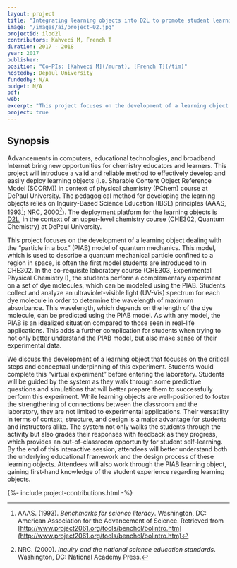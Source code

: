 ```yaml
---
layout: project
title: "Integrating learning objects into D2L to promote student learning of difficult scientific concepts"
image: "/images/ai/project-02.jpg"
projectid: ilod2l
contributors: Kahveci M, French T
duration: 2017 - 2018
year: 2017
publisher:
position: "Co-PIs: [Kahveci M](/murat), [French T](/tim)"
hostedby: Depaul University
fundedby: N/A
budget: N/A
pdf:
web:
excerpt: "This project focuses on the development of a learning object dealing with the “particle in a box” (PIAB) model of quantum mechanics."
project: true
---
```


## Synopsis

Advancements in computers, educational technologies, and broadband Internet bring new opportunities for chemistry educators and learners. This project will introduce a valid and reliable method to effectively develop and easily deploy learning objects (i.e. Sharable Content Object Reference Model (SCORM)) in context of physical chemistry (PChem) course at DePaul University. The pedagogical method for developing the learning objects relies on Inquiry-Based Science Education (IBSE) principles (AAAS, 1993[^AAAS]; NRC, 2000[^NRC]). The deployment platform for the learning objects is [D2L](https://d2l.depaul.edu), in the context of an upper-level chemistry course (CHE302, Quantum Chemistry) at DePaul University.

[^AAAS]: AAAS. (1993). *Benchmarks for science literacy*. Washington, DC: American Association for the Advancement of Science. Retrieved from [http://www.project2061.org/tools/benchol/bolintro.htm](http://www.project2061.org/tools/benchol/bolintro.htm)
[^NRC]: NRC. (2000). *Inquiry and the national science education standards*. Washington, DC: National Academy Press.

This project focuses on the development of a learning object dealing with the “particle in a box” (PIAB) model of quantum mechanics. This model, which is used to describe a quantum mechanical particle confined to a region in space, is often the first model students are introduced to in CHE302. In the co-requisite laboratory course (CHE303, Experimental Physical Chemistry I), the students perform a complementary experiment on a set of dye molecules, which can be modeled using the PIAB. Students collect and analyze an ultraviolet-visible light (UV-Vis) spectrum for each dye molecule in order to determine the wavelength of maximum absorbance. This wavelength, which depends on the length of the dye molecule, can be predicted using the PIAB model. As with any model, the PIAB is an idealized situation compared to those seen in real-life applications. This adds a further complication for students when trying to not only better understand the PIAB model, but also make sense of their experimental data.

We discuss the development of a learning object that focuses on the critical steps and conceptual underpinning of this experiment. Students would complete this “virtual experiment” before entering the laboratory. Students will be guided by the system as they walk through some predictive questions and simulations that will better prepare them to successfully perform this experiment. While learning objects are well-positioned to foster the strengthening of connections between the classroom and the laboratory, they are not limited to experimental applications. Their versatility in terms of context, structure, and design is a major advantage for students and instructors alike. The system not only walks the students through the activity but also grades their responses with feedback as they progress, which provides an out-of-classroom opportunity for student self-learning. By the end of this interactive session, attendees will better understand both the underlying educational framework and the design process of these learning objects. Attendees will also work through the PIAB learning object, gaining first-hand knowledge of the student experience regarding learning objects.

{%- include project-contributions.html -%}
